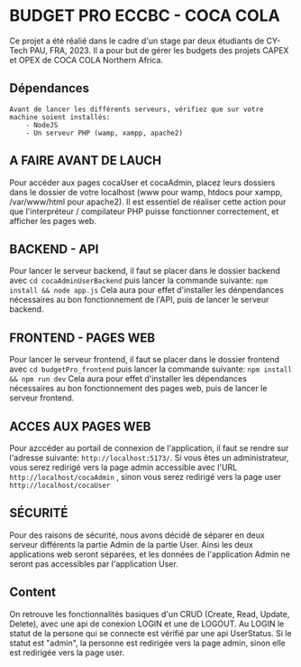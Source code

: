 # BUDGET PRO ECCBC - COCA COLA
Ce projet a été réalié dans le cadre d'un stage par deux étudiants de CY-Tech PAU, FRA, 2023. Il a pour but de gérer les budgets des projets CAPEX et OPEX de COCA COLA Northern Africa.

## Dépendances
    Avant de lancer les différents serveurs, vérifiez que sur votre machine soient installés:
        - NodeJS
        - Un serveur PHP (wamp, xampp, apache2)
  
## A FAIRE AVANT DE LAUCH
Pour accéder aux pages cocaUser et cocaAdmin, placez leurs dossiers dans le dossier de votre localhost (www pour wamp, htdocs pour xampp, /var/www/html pour apache2). Il est essentiel de réaliser cette action pour que l'interpréteur / compilateur PHP puisse fonctionner correctement, et afficher les pages web.


## BACKEND - API
Pour lancer le serveur backend, il faut se placer dans le dossier backend avec
```cd cocaAdminUserBackend```
 puis lancer la commande suivante:
```npm install && node app.js``` 
Cela aura pour effet d'installer les dénpendances nécessaires au bon fonctionnement de l'API, puis de lancer le serveur backend.

## FRONTEND - PAGES WEB
Pour lancer le serveur frontend, il faut se placer dans le dossier frontend avec 
```cd budgetPro_frontend```
 puis lancer la commande suivante:
```npm install && npm run dev```
Cela aura pour effet d'installer les dépendances nécessaires au bon fonctionnement des pages web, puis de lancer le serveur frontend.

## ACCES AUX PAGES WEB
Pour azccéder au portail de connexion de l'application, il faut se rendre sur l'adresse suivante:
```http://localhost:5173/```. Si vous êtes un administrateur, vous serez redirigé vers la page admin accessible avec l'URL ```http://localhost/cocaAdmin``` , sinon vous serez redirigé vers la page user ```http://localhost/cocaUser```

## SÉCURITÉ
Pour des raisons de sécurité, nous avons décidé de séparer en deux serveur différents la partie Admin de la partie User. Ainsi les deux applications web seront séparées, et les données de l'application Admin ne seront pas accessibles par l'application User.

## Content
On retrouve les fonctionnalités basiques d'un CRUD (Create, Read, Update, Delete), avec une api de conexion LOGIN et une de LOGOUT. Au LOGIN le statut de la persone qui se connecte est vérifié par une api UserStatus. Si le statut est "admin", la personne est redirigée vers la page admin, sinon elle est redirigée vers la page user.
